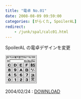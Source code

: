 ```yaml
---
title: "電卓 No.01"
date: 2008-08-09 09:59:00
categories: [がらくた, SpoilerAL]
redirect:
    - /junk/spal/calc01.html
---
```


SpoilerAL の電卓デザインを変更 


![電卓No.01 画面][1] 

 [1]: /images/2008_0809_calc01.gif

2004/02/24
: <a href="/files/calc01.lzh">DOWNLOAD</a>
